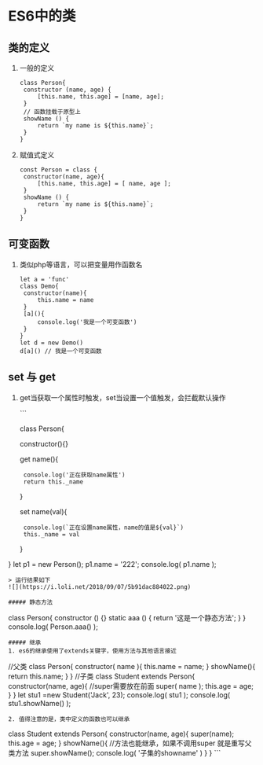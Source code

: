 # ES6中的类

## 类的定义

1. 一般的定义

   ```text
   class Person{
    constructor (name, age) {
        [this.name, this.age] = [name, age];
    }
    // 函数挂载于原型上
    showName () {
        return `my name is ${this.name}`;
    }
   }
   ```

2. 赋值式定义

   ```text
   const Person = class {
    constructor(name, age){
        [this.name, this.age] = [ name, age ];
    }
    showName () {
        return `my name is ${this.name}`;
    }
   }
   ```

## 可变函数

1. 类似php等语言，可以把变量用作函数名

   ```text
   let a = 'func'
   class Demo{
    constructor(name){
        this.name = name
    }
    [a](){
        console.log('我是一个可变函数')
    }
   }    
   let d = new Demo()
   d[a]() // 我是一个可变函数
   ```

## set 与 get

1. get当获取一个属性时触发，set当设置一个值触发，会拦截默认操作

   \`\`\`

   class Person{

    constructor\(\){}

    get name\(\){

   ```text
    console.log('正在获取name属性')
    return this._name
   ```

    }

    set name\(val\){

   ```text
    console.log(`正在设置name属性，name的值是${val}`)
    this._name = val
   ```

    }

} let p1 = new Person\(\); p1.name = '222'; console.log\( p1.name \);

```text
> 运行结果如下
![](https://i.loli.net/2018/09/07/5b91dac884022.png)

##### 静态方法
```

class Person{ constructor \(\) {} static aaa \(\) { return '这是一个静态方法'; } } console.log\( Person.aaa\(\) \);

```text
##### 继承
1. es6的继承使用了extends关键字，使用方法与其他语言接近
```

//父类 class Person{ constructor\( name \){ this.name = name; } showName\(\){ return this.name; } } //子类 class Student extends Person{ constructor\(name, age\){ //super需要放在前面 super\( name \); this.age = age; } } let stu1 =new Student\('Jack', 23\); console.log\( stu1 \); console.log\( stu1.showName\(\) \);

```text
2. 值得注意的是，类中定义的函数也可以继承
```

class Student extends Person{ constructor\(name, age\){ super\(name\); this.age = age; } showName\(\){ //方法也能继承，如果不调用super 就是重写父类方法 super.showName\(\); console.log\( '子集的showname' \) } } \`\`\`

